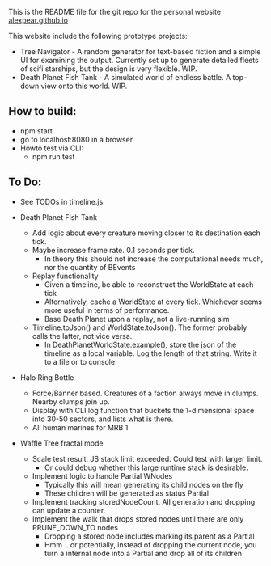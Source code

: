 This is the README file for the git repo for the personal website [alexpear.github.io](https://alexpear.github.io)

This website include the following prototype projects:
- Tree Navigator - A random generator for text-based fiction and a simple UI for examining the output. Currently set up to generate detailed fleets of scifi starships, but the design is very flexible. WIP.
- Death Planet Fish Tank - A simulated world of endless battle. A top-down view onto this world. WIP.

## How to build:
- npm start
- go to localhost:8080 in a browser
- Howto test via CLI:
  - npm run test

## To Do:
- See TODOs in timeline.js
- Death Planet Fish Tank
  - Add logic about every creature moving closer to its destination each tick.
  - Maybe increase frame rate. 0.1 seconds per tick.
    - In theory this should not increase the computational needs much, nor the quantity of BEvents
  - Replay functionality
    - Given a timeline, be able to reconstruct the WorldState at each tick
    - Alternatively, cache a WorldState at every tick. Whichever seems more useful in terms of performance.
    - Base Death Planet upon a replay, not a live-running sim
  - Timeline.toJson() and WorldState.toJson(). The former probably calls the latter, not vice versa.
    - In DeathPlanetWorldState.example(), store the json of the timeline as a local variable. Log the length of that string. Write it to a file or to console.

- Halo Ring Bottle
  - Force/Banner based. Creatures of a faction always move in clumps. Nearby clumps join up.
  - Display with CLI log function that buckets the 1-dimensional space into 30-50 sectors, and lists what is there.
  - All human marines for MRB 1

- Waffle Tree fractal mode
  - Scale test result: JS stack limit exceeded. Could test with larger limit.
    - Or could debug whether this large runtime stack is desirable.
  - Implement logic to handle Partial WNodes
    - Typically this will mean generating its child nodes on the fly
    - These children will be generated as status Partial
  - Implement tracking storedNodeCount. All generation and dropping can update a counter.
  - Implement the walk that drops stored nodes until there are only PRUNE_DOWN_TO nodes
    - Dropping a stored node includes marking its parent as a Partial
    - Hmm .. or potentially, instead of dropping the current node, you turn a internal node into a Partial and drop all of its children
